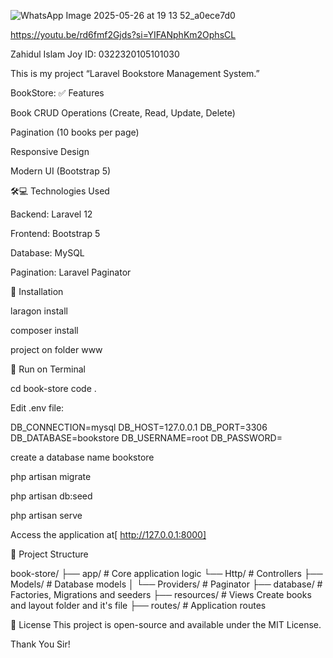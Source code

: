 
![WhatsApp Image 2025-05-26 at 19 13 52_a0ece7d0](https://github.com/user-attachments/assets/0d8a16fd-76fd-4f24-88c8-e250aadab68c)

https://youtu.be/rd6fmf2Gjds?si=YIFANphKm2OphsCL 

Zahidul Islam Joy 
ID: 0322320105101030

This is my project “Laravel Bookstore Management System.”

BookStore:
✅ Features

Book CRUD Operations (Create, Read, Update, Delete)

Pagination (10 books per page)

Responsive Design

Modern UI (Bootstrap 5)

🛠💻 Technologies Used

Backend: Laravel 12

Frontend: Bootstrap 5

Database: MySQL

Pagination: Laravel Paginator

🚀 Installation

laragon install

composer install

project on folder www

🚀 Run on Terminal

cd book-store code .

Edit .env file:

DB_CONNECTION=mysql DB_HOST=127.0.0.1 DB_PORT=3306 DB_DATABASE=bookstore DB_USERNAME=root DB_PASSWORD=

create a database name bookstore

php artisan migrate

php artisan db:seed

php artisan serve

Access the application at[ http://127.0.0.1:8000]

📂 Project Structure

book-store/ ├── app/ # Core application logic └── Http/ # Controllers ├── Models/ # Database models │ └── Providers/ # Paginator
├── database/ # Factories, Migrations and seeders ├── resources/ # Views Create books and layout folder and it's file ├── routes/ # Application routes

📝 License This project is open-source and available under the MIT License.

Thank You Sir!
